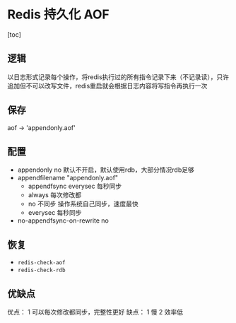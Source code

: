# Redis 持久化 AOF

[toc]

## 逻辑

以日志形式记录每个操作，将redis执行过的所有指令记录下来（不记录读），只许追加但不可以改写文件，redis重启就会根据日志内容将写指令再执行一次

## 保存

aof -> 'appendonly.aof'

## 配置

- appendonly no 默认不开启，默认使用rdb，大部分情况rdb足够
- appendfilename "appendonly.aof"
  - appendfsync everysec 每秒同步
  - always 每次修改都
  - no 不同步 操作系统自己同步，速度最快
  - everysec 每秒同步
- no-appendfsync-on-rewrite no

## 恢复

- `redis-check-aof`
- `redis-check-rdb`

## 优缺点

优点：
1 可以每次修改都同步，完整性更好
缺点：
1 慢
2 效率低
